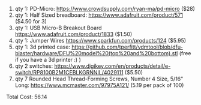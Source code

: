 1. qty 1: PD-Micro: https://www.crowdsupply.com/ryan-ma/pd-micro ($28)
1. qty 1: Half Sized breadboard: https://www.adafruit.com/product/571 ($4.50 for 3)
1. qty 1: USB Micro-B Breakout Board https://www.adafruit.com/product/1833 ($1.50)
1. qty 1: Jumper Wires https://www.sparkfun.com/products/124 ($5.95)
1. qty 1: 3d printed case: https://github.com/tperfitt/vdmtool/blob/dfu-blaster/hardware/DFU%20model%20(top%20and%20bottom).stl (free if you have a 3d printer :) )
1. qty 2  switches: https://www.digikey.com/en/products/detail/e-switch/RP8100B2M1CEBLKGRNNIL/4029111 ($5.50)
1. qty 7  Rounded Head Thread-Forming Screws, Number 4 Size, 5/16" Long: https://www.mcmaster.com/97975A121/ (5.19 per pack of 100) 

Total Cost: 56.14


